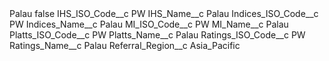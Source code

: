 <?xml version="1.0" encoding="UTF-8"?>
<CustomMetadata xmlns="http://soap.sforce.com/2006/04/metadata" xmlns:xsi="http://www.w3.org/2001/XMLSchema-instance" xmlns:xsd="http://www.w3.org/2001/XMLSchema">
    <label>Palau</label>
    <protected>false</protected>
    <values>
        <field>IHS_ISO_Code__c</field>
        <value xsi:type="xsd:string">PW</value>
    </values>
    <values>
        <field>IHS_Name__c</field>
        <value xsi:type="xsd:string">Palau</value>
    </values>
    <values>
        <field>Indices_ISO_Code__c</field>
        <value xsi:type="xsd:string">PW</value>
    </values>
    <values>
        <field>Indices_Name__c</field>
        <value xsi:type="xsd:string">Palau</value>
    </values>
    <values>
        <field>MI_ISO_Code__c</field>
        <value xsi:type="xsd:string">PW</value>
    </values>
    <values>
        <field>MI_Name__c</field>
        <value xsi:type="xsd:string">Palau</value>
    </values>
    <values>
        <field>Platts_ISO_Code__c</field>
        <value xsi:type="xsd:string">PW</value>
    </values>
    <values>
        <field>Platts_Name__c</field>
        <value xsi:type="xsd:string">Palau</value>
    </values>
    <values>
        <field>Ratings_ISO_Code__c</field>
        <value xsi:type="xsd:string">PW</value>
    </values>
    <values>
        <field>Ratings_Name__c</field>
        <value xsi:type="xsd:string">Palau</value>
    </values>
    <values>
        <field>Referral_Region__c</field>
        <value xsi:type="xsd:string">Asia_Pacific</value>
    </values>
</CustomMetadata>
